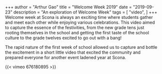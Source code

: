 +++
author = "Arthur Gao"
title = "Welcome Week 2019"
date = "2019-09-23"
description = "An exploration of Welcome Week"
tags = [
    "video",
]
+++
Welcome week at Scona is always an exciting time where students gather and meet each other while enjoying various celebrations. This video aimed to capture the essence of the festivities, from the new grade tens just rooting themselves in the school and getting the first taste of the school culture to the grade twelves excited to go out with a bang! 

The rapid nature of the first week of school allowed us to capture and bottle the excitement in a short little video that excited the community and prepared everyone for another event ladened year at Scona.

{{< vimeo 676180895 >}}
